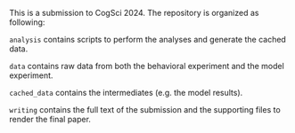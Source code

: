 This is a submission to CogSci 2024. The repository is organized as following:

`analysis` contains scripts to perform the analyses and generate the cached data.

`data` contains raw data from both the behavioral experiment and the model experiment.

`cached_data` contains the intermediates (e.g. the model results).

`writing` contains the full text of the submission and the supporting files to render the final paper.
